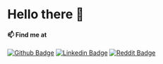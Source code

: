 # Hello there :wave:

#### :mailbox: Find me at
[![Github Badge](http://img.shields.io/badge/-Github-black?style=flat-square&logo=github&link=https://github.com/pantczak)](https://github.com/pantczak) 
[![Linkedin Badge](https://img.shields.io/badge/-LinkedIn-blue?style=flat-square&logo=Linkedin&logoColor=white&link=https://www.linkedin.com/in/piotr-antczak-6a09ba18a/)](https://www.linkedin.com/in/piotr-antczak-6a09ba18a)
[![Reddit Badge](http://img.shields.io/badge/-Reddit-orange?style=flat-square&logo=github&link=https://www.reddit.com/user/TheUntczuk)](https://www.reddit.com/user/TheUntczuk) 
